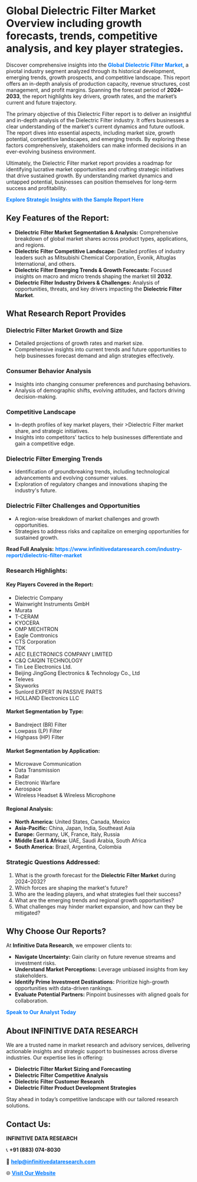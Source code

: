 <h1>Global Dielectric Filter Market Overview including growth forecasts, trends, competitive analysis, and key player strategies.</h1>
<p>
Discover comprehensive insights into the 
<a href="https://www.infinitivedataresearch.com/industry-report/dielectric-filter-market" rel="dofollow" style="color: #007BFF; text-decoration: none;"><strong>Global Dielectric Filter Market</strong></a>, a pivotal industry segment analyzed through its historical development, emerging trends, growth prospects, and competitive landscape. This report offers an in-depth analysis of production capacity, revenue structures, cost management, and profit margins. Spanning the forecast period of <strong>2024–2033</strong>, the report highlights key drivers, growth rates, and the market’s current and future trajectory.
</p>
<p>
The primary objective of this Dielectric Filter report is to deliver an insightful and in-depth analysis of the Dielectric Filter industry. It offers businesses a clear understanding of the market's current dynamics and future outlook. The report dives into essential aspects, including market size, growth potential, competitive landscapes, and emerging trends. By exploring these factors comprehensively, stakeholders can make informed decisions in an ever-evolving business environment.
</p>
<p>
Ultimately, the Dielectric Filter market report provides a roadmap for identifying lucrative market opportunities and crafting strategic initiatives that drive sustained growth. By understanding market dynamics and untapped potential, businesses can position themselves for long-term success and profitability.
</p>
<p>
<a href="https://www.infinitivedataresearch.com/request-sample/reportId=107042" style="color: #007BFF; text-decoration: none;"><strong>Explore Strategic Insights with the Sample Report Here</strong></a>
</p>

<h2>Key Features of the Report:</h2>
<ul>
<li><strong>Dielectric Filter Market Segmentation & Analysis:</strong> Comprehensive breakdown of global market shares across product types, applications, and regions.</li>
<li><strong>Dielectric Filter Competitive Landscape:</strong> Detailed profiles of industry leaders such as Mitsubishi Chemical Corporation, Evonik, Altuglas International, and others.</li>
<li><strong>Dielectric Filter Emerging Trends & Growth Forecasts:</strong> Focused insights on macro and micro trends shaping the market till <strong>2032</strong>.</li>
<li><strong>Dielectric Filter Industry Drivers & Challenges:</strong> Analysis of opportunities, threats, and key drivers impacting the <strong>Dielectric Filter Market</strong>.</li>
</ul>

<h2>What Research Report Provides</h2>
<h3>Dielectric Filter Market Growth and Size</h3>
<ul>
<li>Detailed projections of growth rates and market size.</li>
<li>Comprehensive insights into current trends and future opportunities to help businesses forecast demand and align strategies effectively.</li>
</ul>

<h3>Consumer Behavior Analysis</h3>
<ul>
<li>Insights into changing consumer preferences and purchasing behaviors.</li>
<li>Analysis of demographic shifts, evolving attitudes, and factors driving decision-making.</li>
</ul>

<h3>Competitive Landscape</h3>
<ul>
<li>In-depth profiles of key market players, their >Dielectric Filter market share, and strategic initiatives.</li>
<li>Insights into competitors' tactics to help businesses differentiate and gain a competitive edge.</li>
</ul>

<h3>Dielectric Filter Emerging Trends</h3>
<ul>
<li>Identification of groundbreaking trends, including technological advancements and evolving consumer values.</li>
<li>Exploration of regulatory changes and innovations shaping the industry's future.</li>
</ul>

<h3>Dielectric Filter Challenges and Opportunities</h3>
<ul>
<li>A region-wise breakdown of market challenges and growth opportunities.</li>
<li>Strategies to address risks and capitalize on emerging opportunities for sustained growth.</li>
</ul>
<p><strong>Read Full Analysis:</strong> <a href="https://www.infinitivedataresearch.com/industry-report/dielectric-filter-market" rel="dofollow" style="color: #007BFF; text-decoration: none;"><strong>https://www.infinitivedataresearch.com/industry-report/dielectric-filter-market</strong></a></p>
<h3>Research Highlights:</h3>
<h4>Key Players Covered in the Report:</h4>
<ul><li>Dielectric Company</li><li>Wainwright Instruments GmbH</li><li>Murata</li><li>T-CERAM</li><li>KYOCERA</li><li>OMP MECHTRON</li><li>Eagle Comtronics</li><li>CTS Corporation</li><li>TDK</li><li>AEC ELECTRONICS COMPANY LIMITED</li><li>C&amp;Q CAIQIN TECHNOLOGY</li><li>Tin Lee Electronics Ltd.</li><li>Beijing JingGong Electronics &amp; Technology Co., Ltd</li><li>Televes</li><li>Skyworks</li><li>Sunlord EXPERT IN PASSIVE PARTS</li><li>HOLLAND Electronics LLC</li></ul>
<h4>Market Segmentation by Type:</h4>
<ul><li>Bandreject (BR) Filter</li><li>Lowpass (LP) Filter</li><li>Highpass (HP) Filter</li></ul>
<h4>Market Segmentation by Application:</h4>
<ul><li>Microwave Communication</li><li>Data Transmission</li><li>Radar</li><li>Electronic Warfare</li><li>Aerospace</li><li>Wireless Headset &amp; Wireless Microphone</li></ul>

<h4>Regional Analysis:</h4>
<ul>
<li><strong>North America:</strong> United States, Canada, Mexico</li>
<li><strong>Asia-Pacific:</strong> China, Japan, India, Southeast Asia</li>
<li><strong>Europe:</strong> Germany, UK, France, Italy, Russia</li>
<li><strong>Middle East & Africa:</strong> UAE, Saudi Arabia, South Africa</li>
<li><strong>South America:</strong> Brazil, Argentina, Colombia</li>
</ul>

<h3>Strategic Questions Addressed:</h3>
<ol>
<li>What is the growth forecast for the <strong>Dielectric Filter Market</strong> during 2024–2032?</li>
<li>Which forces are shaping the market's future?</li>
<li>Who are the leading players, and what strategies fuel their success?</li>
<li>What are the emerging trends and regional growth opportunities?</li>
<li>What challenges may hinder market expansion, and how can they be mitigated?</li>
</ol>

<h2>Why Choose Our Reports?</h2>
<p>At <strong>Infinitive Data Research</strong>, we empower clients to:</p>
<ul>
<li><strong>Navigate Uncertainty:</strong> Gain clarity on future revenue streams and investment risks.</li>
<li><strong>Understand Market Perceptions:</strong> Leverage unbiased insights from key stakeholders.</li>
<li><strong>Identify Prime Investment Destinations:</strong> Prioritize high-growth opportunities with data-driven rankings.</li>
<li><strong>Evaluate Potential Partners:</strong> Pinpoint businesses with aligned goals for collaboration.</li>
</ul>
<p><a href="https://www.infinitivedataresearch.com/industry-report/dielectric-filter-market" rel="dofollow" style="color: #007BFF; text-decoration: none;"><strong>Speak to Our Analyst Today</strong></a></p>

<h2>About INFINITIVE DATA RESEARCH</h2>
<p>We are a trusted name in market research and advisory services, delivering actionable insights and strategic support to businesses across diverse industries. Our expertise lies in offering:</p>
<ul>
<li><strong>Dielectric Filter Market Sizing and Forecasting</strong></li>
<li><strong>Dielectric Filter Competitive Analysis</strong></li>
<li><strong>Dielectric Filter Customer Research</strong></li>
<li><strong>Dielectric Filter Product Development Strategies</strong></li>
</ul>
<p>Stay ahead in today’s competitive landscape with our tailored research solutions.</p>

<h2>Contact Us:</h2>
<p><strong>INFINITIVE DATA RESEARCH</strong></p>
<p>📞 <strong>+91 (883) 074-8030</strong></p>
<p>📧 <strong><a href="mailto:help@infinitivedataresearch.com" style="color: #007BFF;">help@infinitivedataresearch.com</a></strong></p>
<p>🌐 <strong><a href="https://www.infinitivedataresearch.com" rel="dofollow" style="color: #007BFF;">Visit Our Website</a></strong></p>